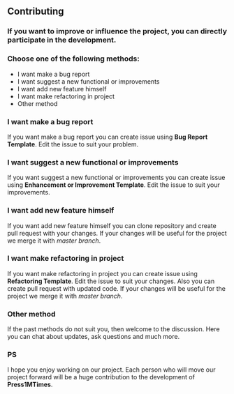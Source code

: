 ## Contributing
### If you want to improve or influence the project, you can directly participate in the development.
### Choose one of the following methods:
* I want make a bug report
* I want suggest a new functional or improvements
* I want add new feature himself
* I want make refactoring in project
* Other method

### I want make a bug report
If you want make a bug report you can create issue using **Bug Report Template**. Edit the issue to suit your problem.

### I want suggest a new functional or improvements
If you want suggest a new functional or improvements you can create issue using **Enhancement or Improvement Template**. Edit the issue to suit your improvements.

### I want add new feature himself
If you want add new feature himself you can clone repository and create pull request with your changes. If your changes will be useful for the project we merge it with _master branch_.

### I want make refactoring in project
If you want make refactoring in project you can create issue using **Refactoring Template**. Edit the issue to suit your changes. Also you can create pull request with updated code. If your changes will be useful for the project we merge it with _master branch_.

### Other method
If the past methods do not suit you, then welcome to the discussion. Here you can chat about updates, ask questions and much more.

### PS
I hope you enjoy working on our project. Each person who will move our project forward will be a huge contribution to the development of **Press1MTimes**.